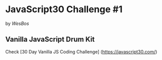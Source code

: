 # JavaScript30 Challenge #1
by *WesBos*

## Vanilla JavaScript Drum Kit

Check [30 Day Vanilla JS Coding Challenge]
(https://javascript30.com/)